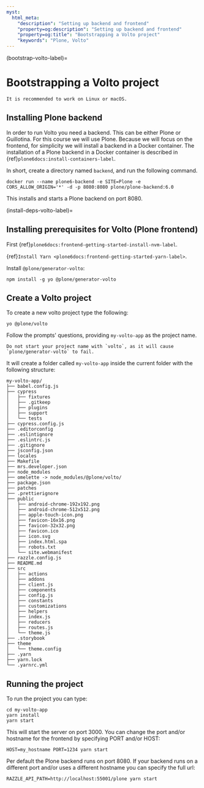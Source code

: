 ```yaml
---
myst:
  html_meta:
    "description": "Setting up backend and frontend"
    "property=og:description": "Setting up backend and frontend"
    "property=og:title": "Bootstrapping a Volto project"
    "keywords": "Plone, Volto"
---
```


(bootstrap-volto-label)=

# Bootstrapping a Volto project

```{note}
It is recommended to work on Linux or macOS.
```


## Installing Plone backend

In order to run Volto you need a backend.
This can be either Plone or Guillotina.
For this course we will use Plone.
Because we will focus on the frontend, for simplicity we will install a backend in a Docker container.
The installation of a Plone backend in a Docker container is described in {ref}`plone6docs:install-containers-label`.
 
In short, create a directory named `backend`, and run the following command.

```shell
docker run --name plone6-backend -e SITE=Plone -e CORS_ALLOW_ORIGIN='*' -d -p 8080:8080 plone/plone-backend:6.0
```

This installs and starts a Plone backend on port 8080.


(install-deps-volto-label)=

## Installing prerequisites for Volto (Plone frontend)

First {ref}`plone6docs:frontend-getting-started-install-nvm-label`.

{ref}`Install Yarn <plone6docs:frontend-getting-started-yarn-label>`.

Install `@plone/generator-volto`:

```shell
npm install -g yo @plone/generator-volto
```

## Create a Volto project

To create a new volto project type the following:

```shell
yo @plone/volto
```

Follow the prompts' questions, providing `my-volto-app` as the project name.

```{warning}
Do not start your project name with `volto`, as it will cause `plone/generator-volto` to fail.
```

It will create a folder called `my-volto-app` inside the current folder with the following structure:

```console
my-volto-app/
├── babel.config.js
├── cypress
│   ├── fixtures
│   ├── .gitkeep
│   ├── plugins
│   ├── support
│   └── tests
├── cypress.config.js
├── .editorconfig
├── .eslintignore
├── .eslintrc.js
├── .gitignore
├── jsconfig.json
├── locales
├── Makefile
├── mrs.developer.json
├── node_modules
├── omelette -> node_modules/@plone/volto/
├── package.json
├── patches
├── .prettierignore
├── public
│   ├── android-chrome-192x192.png
│   ├── android-chrome-512x512.png
│   ├── apple-touch-icon.png
│   ├── favicon-16x16.png
│   ├── favicon-32x32.png
│   ├── favicon.ico
│   ├── icon.svg
│   ├── index.html.spa
│   ├── robots.txt
│   └── site.webmanifest
├── razzle.config.js
├── README.md
├── src
│   ├── actions
│   ├── addons
│   ├── client.js
│   ├── components
│   ├── config.js
│   ├── constants
│   ├── customizations
│   ├── helpers
│   ├── index.js
│   ├── reducers
│   ├── routes.js
│   └── theme.js
├── .storybook
├── theme
│   └── theme.config
├── .yarn
├── yarn.lock
└── .yarnrc.yml
```

## Running the project

To run the project you can type:

```shell
cd my-volto-app
yarn install
yarn start
```

This will start the server on port 3000.
You can change the port and/or hostname for the frontend by specifying PORT and/or HOST:

```shell
HOST=my_hostname PORT=1234 yarn start
```

Per default the Plone backend runs on port 8080.
If your backend runs on a different port and/or uses a different hostname you can specify the full url:

```shell
RAZZLE_API_PATH=http://localhost:55001/plone yarn start
```
